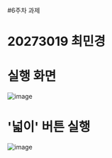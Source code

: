 #6주차 과제

# 20273019 최민경


# 실행 화면</br>

![image](https://user-images.githubusercontent.com/80881753/136247479-02811f8b-2983-493b-b7ff-9c7bebdc0198.png)


# '넓이' 버튼 실행</br>

![image](https://user-images.githubusercontent.com/80881753/136247572-bbd4461f-aaf8-4304-b1f9-15a4fd49ca77.png)
